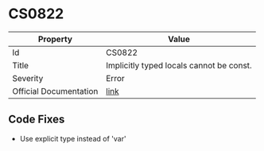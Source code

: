 # CS0822

| Property               | Value                                                             |
| ---------------------- | ----------------------------------------------------------------- |
| Id                     | CS0822                                                            |
| Title                  | Implicitly typed locals cannot be const\.                         |
| Severity               | Error                                                             |
| Official Documentation | [link](http://docs.microsoft.com/en-us/dotnet/csharp/misc/cs0822) |

## Code Fixes

* Use explicit type instead of 'var'
